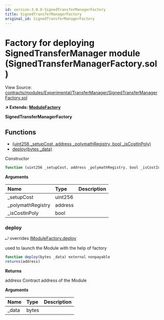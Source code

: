 ```yaml
---
id: version-3.0.0-SignedTransferManagerFactory
title: SignedTransferManagerFactory
original_id: SignedTransferManagerFactory
---
```


# Factory for deploying SignedTransferManager module \(SignedTransferManagerFactory.sol\)

View Source: [contracts/modules/Experimental/TransferManager/SignedTransferManagerFactory.sol](https://github.com/remon-nashid/polymath-core/tree/0c5593835be9dcec69d8de5b12eb17bc7cd77adc/contracts/modules/Experimental/TransferManager/SignedTransferManagerFactory.sol)

**↗ Extends:** [**ModuleFactory**](modulefactory.md)

**SignedTransferManagerFactory**

## Functions

* [\(uint256 \_setupCost, address \_polymathRegistry, bool \_isCostInPoly\)](signedtransfermanagerfactory.md)
* [deploy\(bytes \_data\)](signedtransfermanagerfactory.md#deploy)

Constructor

```javascript
function (uint256 _setupCost, address _polymathRegistry, bool _isCostInPoly) public nonpayable ModuleFactory
```

**Arguments**

| Name | Type | Description |
| :--- | :--- | :--- |
| \_setupCost | uint256 |  |
| \_polymathRegistry | address |  |
| \_isCostInPoly | bool |  |

### deploy

⤾ overrides [IModuleFactory.deploy](imodulefactory.md#deploy)

used to launch the Module with the help of factory

```javascript
function deploy(bytes _data) external nonpayable
returns(address)
```

**Returns**

address Contract address of the Module

**Arguments**

| Name | Type | Description |
| :--- | :--- | :--- |
| \_data | bytes |  |

